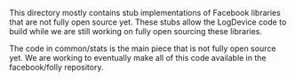 This directory mostly contains stub implementations of Facebook libraries that
are not fully open source yet.  These stubs allow the LogDevice code to build while
we are still working on fully open sourcing these libraries.

The code in common/stats is the main piece that is not fully open source yet.
We are working to eventually make all of this code available in the
facebook/folly repository.
